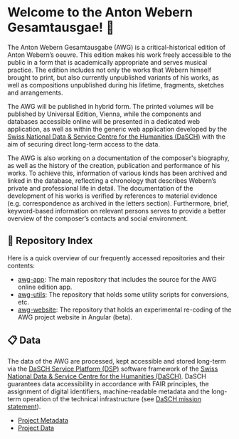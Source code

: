 # Welcome to the Anton Webern Gesamtausgae! 🙌 

The Anton Webern Gesamtausgabe (AWG) is a critical-historical edition of Anton Webern’s oeuvre. This edition makes his work freely accessible to the public in a form that is academically appropriate and serves musical practice. The edition includes not only the works that Webern himself brought to print, but also currently unpublished variants of his works, as well as compositions unpublished during his lifetime, fragments, sketches and arrangements. 

The AWG will be published in hybrid form. The printed volumes will be published by Universal Edition, Vienna, while the components and databases accessible online will be presented in a dedicated web application, as well as within the generic web application developed by the [Swiss National Data & Service Centre for the Humanities (DaSCH)](https://www.dasch.swiss/) with the aim of securing direct long-term access to the data. 

The AWG is also working on a documentation of the composer's biography, as well as the history of the creation, publication and performance of his works. To achieve this, information of various kinds has been archived and linked in the database, reflecting a chronology that describes Webern’s private and professional life in detail. The documentation of the development of his works is verified by references to material evidence (e.g. correspondence as archived in the letters section). Furthermore, brief, keyword-based information on relevant persons serves to provide a better overview of the composer’s contacts and social environment.

## 🔭 Repository Index

Here is a quick overview of our frequently accessed repositories and their contents:

- [awg-app](https://github.com/webern-unibas-ch/awg-app): The main repository that includes the source for the AWG online edition app.
- [awg-utils](https://github.com/webern-unibas-ch/awg-utils): The repository that holds some utility scripts for conversions, etc.
- [awg-website](https://github.com/webern-unibas-ch/awg-website): The repository that holds an experimental re-coding of the AWG project website in Angular (beta).

## 📋 Data 

The data of the AWG are processed, kept accessible and stored long-term via the [DaSCH Service Platform (DSP)](https://www.dasch.swiss/dsp-app) software framework of the [Swiss National Data & Service Centre for the Humanities (DaSCH)](https://www.dasch.swiss/). DaSCH guarantees data accessibility in accordance with FAIR principles, the assignment of digital identifiers, machine-readable metadata and the long-term operation of the technical infrastructure (see [DaSCH mission statement](https://www.dasch.swiss/mission)).

* [Project Metadata](https://ark.dasch.swiss/ark:/72163/1/0806)
* [Project Data](https://admin.dasch.swiss/project/ot7I2nU-SdeXIf17LX_h3g)
